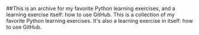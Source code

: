 ##This is an archive for my favorite Python learning exercises, and a learning exercise itself: how to use GitHub.
This is a collection of my favorite Python learning exercises. It's also a learning exercise in itself: how to use GitHub.
